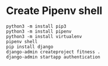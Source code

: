 # Create Pipenv shell

`python3 -m install pip3`<br>
`python3 -m install pipenv`<br>
`python3 -m install virtualenv`<br>
`pipenv shell`<br>
`pip install django`<br>
`django-admin createproject fitness .`<br>
`django-admin startapp authentication`<br>
